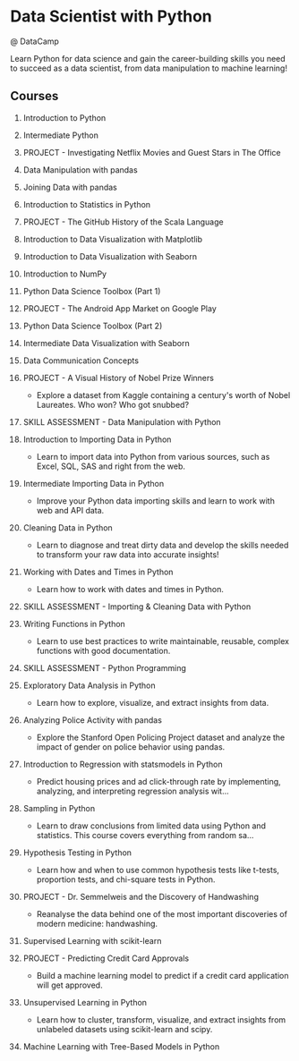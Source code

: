 # Data Scientist with Python
@ DataCamp

Learn Python for data science and gain the career-building skills you need to succeed as a data scientist, from data manipulation to machine learning!

## Courses
1. Introduction to Python
2. Intermediate Python
3. PROJECT - Investigating Netflix Movies and Guest Stars in The Office
4. Data Manipulation with pandas
5. Joining Data with pandas
6. Introduction to Statistics in Python
7. PROJECT - The GitHub History of the Scala Language
8. Introduction to Data Visualization with Matplotlib
9. Introduction to Data Visualization with Seaborn
10. Introduction to NumPy
11. Python Data Science Toolbox (Part 1)
12. PROJECT - The Android App Market on Google Play
13. Python Data Science Toolbox (Part 2)
14. Intermediate Data Visualization with Seaborn
15. Data Communication Concepts
16. PROJECT - A Visual History of Nobel Prize Winners
    * Explore a dataset from Kaggle containing a century's worth of Nobel Laureates. Who won? Who got snubbed?
17. SKILL ASSESSMENT - Data Manipulation with Python
18. Introduction to Importing Data in Python
    * Learn to import data into Python from various sources, such as Excel, SQL, SAS and right from the web.
19. Intermediate Importing Data in Python
    * Improve your Python data importing skills and learn to work with web and API data.
20. Cleaning Data in Python
    * Learn to diagnose and treat dirty data and develop the skills needed to transform your raw data into accurate insights!
21. Working with Dates and Times in Python
    * Learn how to work with dates and times in Python.

22. SKILL ASSESSMENT - Importing & Cleaning Data with Python
23. Writing Functions in Python
    * Learn to use best practices to write maintainable, reusable, complex functions with good documentation.
24. SKILL ASSESSMENT - Python Programming
25. Exploratory Data Analysis in Python
    * Learn how to explore, visualize, and extract insights from data.

26. Analyzing Police Activity with pandas
    * Explore the Stanford Open Policing Project dataset and analyze the impact of gender on police behavior using pandas.

27. Introduction to Regression with statsmodels in Python
    * Predict housing prices and ad click-through rate by implementing, analyzing, and interpreting regression analysis wit...
28. Sampling in Python
    * Learn to draw conclusions from limited data using Python and statistics. This course covers everything from random sa...

29. Hypothesis Testing in Python
    * Learn how and when to use common hypothesis tests like t-tests, proportion tests, and chi-square tests in Python.
30. PROJECT - Dr. Semmelweis and the Discovery of Handwashing
    * Reanalyse the data behind one of the most important discoveries of modern medicine: handwashing.
31. Supervised Learning with scikit-learn
32. PROJECT - Predicting Credit Card Approvals
    - Build a machine learning model to predict if a credit card application will get approved.
33. Unsupervised Learning in Python
    * Learn how to cluster, transform, visualize, and extract insights from unlabeled datasets using scikit-learn and scipy.
34. Machine Learning with Tree-Based Models in Python
 